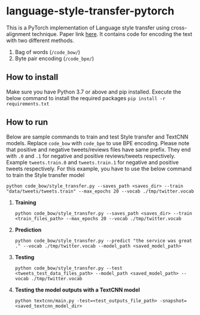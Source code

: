 # language-style-transfer-pytorch
This is a PyTorch implementation of Language style transfer using cross-alignment technique. Paper link [here](https://papers.nips.cc/paper/7259-style-transfer-from-non-parallel-text-by-cross-alignment.pdf). It contains code for encoding the text with two different methods. 
1. Bag of words (`/code_bow/`)
2. Byte pair encoding (`/code_bpe/`)

How to install
----
Make sure you have Python 3.7 or above and pip installed. Execute the below command to install the required packages
    ```
    pip install -r requirements.txt
    ```

How to run
---
Below are sample commands to train and test Style transfer and TextCNN models. Replace `code_bow` with `code_bpe` to use BPE encoding. Please note that positive and negative tweets/reviews files have same prefix. They end with `.0` and `.1` for negative and positive reviews/tweets respectively. Example `tweets.train.0` and `tweets.train.1` for negative and positive tweets respectively. For this example, you have to use the below command to train the Style transfer model
```
python code_bow/style_transfer.py --saves_path <saves_dir> --train "data/tweets/tweets.train" --max_epochs 20 --vocab ./tmp/twitter.vocab
```

1. **Training**
    ```
    python code_bow/style_transfer.py --saves_path <saves_dir> --train <train_files_path> --max_epochs 20 --vocab ./tmp/twitter.vocab
    ```

2. **Prediction**
    ```
    python code_bow/style_transfer.py --predict "the service was great ." --vocab ./tmp/twitter.vocab --model_path <saved_model_path>
    ```

3. **Testing**
    ```
    python code_bow/style_transfer.py --test <tweets_test_data_files_path> --model_path <saved_model_path> --vocab ./tmp/twitter.vocab 
    ```

4. **Testing the model outputs with a TextCNN model**
    ```
    python textcnn/main.py -test=<test_outputs_file_path> -snapshot=<saved_textcnn_model_dir>
    ```
